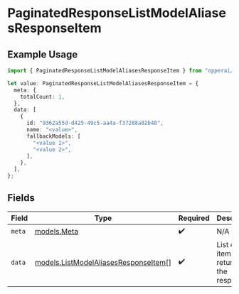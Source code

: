 # PaginatedResponseListModelAliasesResponseItem

## Example Usage

```typescript
import { PaginatedResponseListModelAliasesResponseItem } from "opperai/models";

let value: PaginatedResponseListModelAliasesResponseItem = {
  meta: {
    totalCount: 1,
  },
  data: [
    {
      id: "9362a55d-d425-49c5-aa4a-f37288a82b40",
      name: "<value>",
      fallbackModels: [
        "<value 1>",
        "<value 2>",
      ],
    },
  ],
};
```

## Fields

| Field                                                                              | Type                                                                               | Required                                                                           | Description                                                                        |
| ---------------------------------------------------------------------------------- | ---------------------------------------------------------------------------------- | ---------------------------------------------------------------------------------- | ---------------------------------------------------------------------------------- |
| `meta`                                                                             | [models.Meta](../models/meta.md)                                                   | :heavy_check_mark:                                                                 | N/A                                                                                |
| `data`                                                                             | [models.ListModelAliasesResponseItem](../models/listmodelaliasesresponseitem.md)[] | :heavy_check_mark:                                                                 | List of items returned in the response                                             |